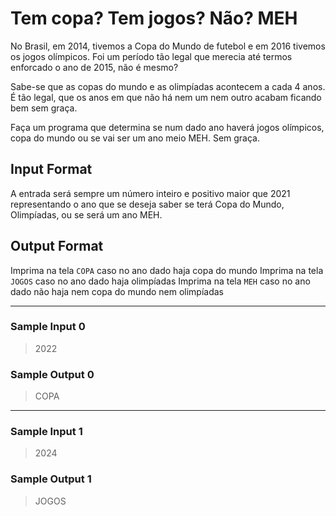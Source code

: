 # Tem copa? Tem jogos? Não? MEH

No Brasil, em 2014, tivemos a Copa do Mundo de futebol e em 2016 tivemos os jogos olímpicos. Foi um período tão legal que merecia até termos enforcado o ano de 2015, não é mesmo?

Sabe-se que as copas do mundo e as olimpíadas acontecem a cada 4 anos. É tão legal, que os anos em que não há nem um nem outro acabam ficando bem sem graça.

Faça um programa que determina se num dado ano haverá jogos olímpicos, copa do mundo ou se vai ser um ano meio MEH. Sem graça.

## Input Format

A entrada será sempre um número inteiro e positivo maior que 2021 representando o ano que se deseja saber se terá Copa do Mundo, Olimpíadas, ou se será um ano MEH.

## Output Format

Imprima na tela `COPA` caso no ano dado haja copa do mundo
Imprima na tela `JOGOS` caso no ano dado haja olimpíadas
Imprima na tela `MEH` caso no ano dado não haja nem copa do mundo nem olimpíadas

---
### Sample Input 0
>2022

### Sample Output 0
>COPA
---
### Sample Input 1
>2024

### Sample Output 1
>JOGOS